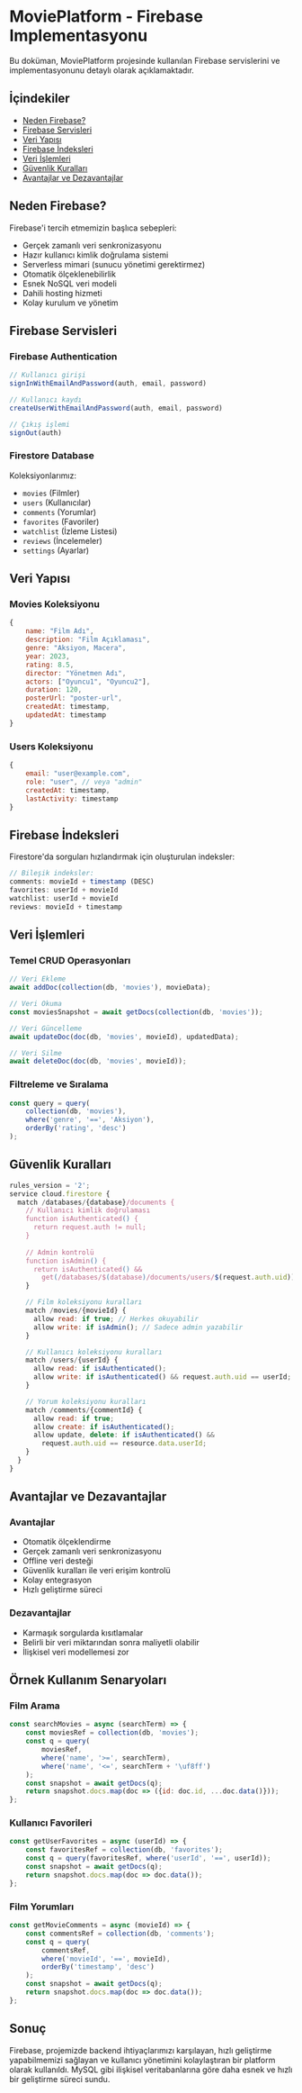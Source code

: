# MoviePlatform - Firebase Implementasyonu

Bu doküman, MoviePlatform projesinde kullanılan Firebase servislerini ve implementasyonunu detaylı olarak açıklamaktadır.

## İçindekiler
- [Neden Firebase?](#neden-firebase)
- [Firebase Servisleri](#firebase-servisleri)
- [Veri Yapısı](#veri-yapısı)
- [Firebase İndeksleri](#firebase-indeksleri)
- [Veri İşlemleri](#veri-işlemleri)
- [Güvenlik Kuralları](#güvenlik-kuralları)
- [Avantajlar ve Dezavantajlar](#avantajlar-ve-dezavantajlar)

## Neden Firebase?

Firebase'i tercih etmemizin başlıca sebepleri:
- Gerçek zamanlı veri senkronizasyonu
- Hazır kullanıcı kimlik doğrulama sistemi
- Serverless mimari (sunucu yönetimi gerektirmez)
- Otomatik ölçeklenebilirlik
- Esnek NoSQL veri modeli
- Dahili hosting hizmeti
- Kolay kurulum ve yönetim

## Firebase Servisleri

### Firebase Authentication
```javascript
// Kullanıcı girişi
signInWithEmailAndPassword(auth, email, password)

// Kullanıcı kaydı
createUserWithEmailAndPassword(auth, email, password)

// Çıkış işlemi
signOut(auth)
```

### Firestore Database
Koleksiyonlarımız:
- `movies` (Filmler)
- `users` (Kullanıcılar)
- `comments` (Yorumlar)
- `favorites` (Favoriler)
- `watchlist` (İzleme Listesi)
- `reviews` (İncelemeler)
- `settings` (Ayarlar)

## Veri Yapısı

### Movies Koleksiyonu
```javascript
{
    name: "Film Adı",
    description: "Film Açıklaması",
    genre: "Aksiyon, Macera",
    year: 2023,
    rating: 8.5,
    director: "Yönetmen Adı",
    actors: ["Oyuncu1", "Oyuncu2"],
    duration: 120,
    posterUrl: "poster-url",
    createdAt: timestamp,
    updatedAt: timestamp
}
```

### Users Koleksiyonu
```javascript
{
    email: "user@example.com",
    role: "user", // veya "admin"
    createdAt: timestamp,
    lastActivity: timestamp
}
```

## Firebase İndeksleri

Firestore'da sorguları hızlandırmak için oluşturulan indeksler:

```javascript
// Bileşik indeksler:
comments: movieId + timestamp (DESC)
favorites: userId + movieId
watchlist: userId + movieId
reviews: movieId + timestamp
```

## Veri İşlemleri

### Temel CRUD Operasyonları
```javascript
// Veri Ekleme
await addDoc(collection(db, 'movies'), movieData);

// Veri Okuma
const moviesSnapshot = await getDocs(collection(db, 'movies'));

// Veri Güncelleme
await updateDoc(doc(db, 'movies', movieId), updatedData);

// Veri Silme
await deleteDoc(doc(db, 'movies', movieId));
```

### Filtreleme ve Sıralama
```javascript
const query = query(
    collection(db, 'movies'),
    where('genre', '==', 'Aksiyon'),
    orderBy('rating', 'desc')
);
```

## Güvenlik Kuralları

```javascript
rules_version = '2';
service cloud.firestore {
  match /databases/{database}/documents {
    // Kullanıcı kimlik doğrulaması
    function isAuthenticated() {
      return request.auth != null;
    }
    
    // Admin kontrolü
    function isAdmin() {
      return isAuthenticated() && 
        get(/databases/$(database)/documents/users/$(request.auth.uid)).data.role == 'admin';
    }

    // Film koleksiyonu kuralları
    match /movies/{movieId} {
      allow read: if true; // Herkes okuyabilir
      allow write: if isAdmin(); // Sadece admin yazabilir
    }

    // Kullanıcı koleksiyonu kuralları
    match /users/{userId} {
      allow read: if isAuthenticated();
      allow write: if isAuthenticated() && request.auth.uid == userId;
    }

    // Yorum koleksiyonu kuralları
    match /comments/{commentId} {
      allow read: if true;
      allow create: if isAuthenticated();
      allow update, delete: if isAuthenticated() && 
        request.auth.uid == resource.data.userId;
    }
  }
}
```

## Avantajlar ve Dezavantajlar

### Avantajlar
- Otomatik ölçeklendirme
- Gerçek zamanlı veri senkronizasyonu
- Offline veri desteği
- Güvenlik kuralları ile veri erişim kontrolü
- Kolay entegrasyon
- Hızlı geliştirme süreci

### Dezavantajlar
- Karmaşık sorgularda kısıtlamalar
- Belirli bir veri miktarından sonra maliyetli olabilir
- İlişkisel veri modellemesi zor

## Örnek Kullanım Senaryoları

### Film Arama
```javascript
const searchMovies = async (searchTerm) => {
    const moviesRef = collection(db, 'movies');
    const q = query(
        moviesRef,
        where('name', '>=', searchTerm),
        where('name', '<=', searchTerm + '\uf8ff')
    );
    const snapshot = await getDocs(q);
    return snapshot.docs.map(doc => ({id: doc.id, ...doc.data()}));
};
```

### Kullanıcı Favorileri
```javascript
const getUserFavorites = async (userId) => {
    const favoritesRef = collection(db, 'favorites');
    const q = query(favoritesRef, where('userId', '==', userId));
    const snapshot = await getDocs(q);
    return snapshot.docs.map(doc => doc.data());
};
```

### Film Yorumları
```javascript
const getMovieComments = async (movieId) => {
    const commentsRef = collection(db, 'comments');
    const q = query(
        commentsRef,
        where('movieId', '==', movieId),
        orderBy('timestamp', 'desc')
    );
    const snapshot = await getDocs(q);
    return snapshot.docs.map(doc => doc.data());
};
```

## Sonuç

Firebase, projemizde backend ihtiyaçlarımızı karşılayan, hızlı geliştirme yapabilmemizi sağlayan ve kullanıcı yönetimini kolaylaştıran bir platform olarak kullanıldı. MySQL gibi ilişkisel veritabanlarına göre daha esnek ve hızlı bir geliştirme süreci sundu. 